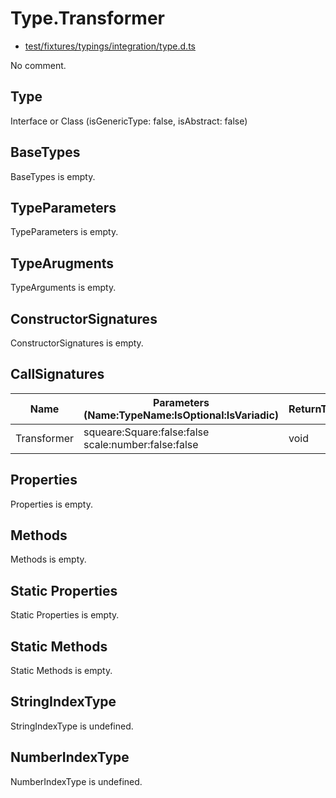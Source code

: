 # Type.Transformer

* [test/fixtures/typings/integration/type.d.ts](/test/fixtures/typings/integration/type.d.ts#L51)

No comment.

## Type

Interface or Class (isGenericType: false, isAbstract: false)

## BaseTypes

BaseTypes is empty.

## TypeParameters

TypeParameters is empty.

## TypeArugments

TypeArguments is empty.

## ConstructorSignatures

ConstructorSignatures is empty.

## CallSignatures

Name|Parameters (Name:TypeName:IsOptional:IsVariadic)|ReturnTypeName|Comment
---|---|---|---
Transformer|squeare:Square:false:false scale:number:false:false |void|

## Properties

Properties is empty.

## Methods

Methods is empty.

## Static Properties

Static Properties is empty.

## Static Methods

Static Methods is empty.

## StringIndexType

StringIndexType is undefined.

## NumberIndexType

NumberIndexType is undefined.
